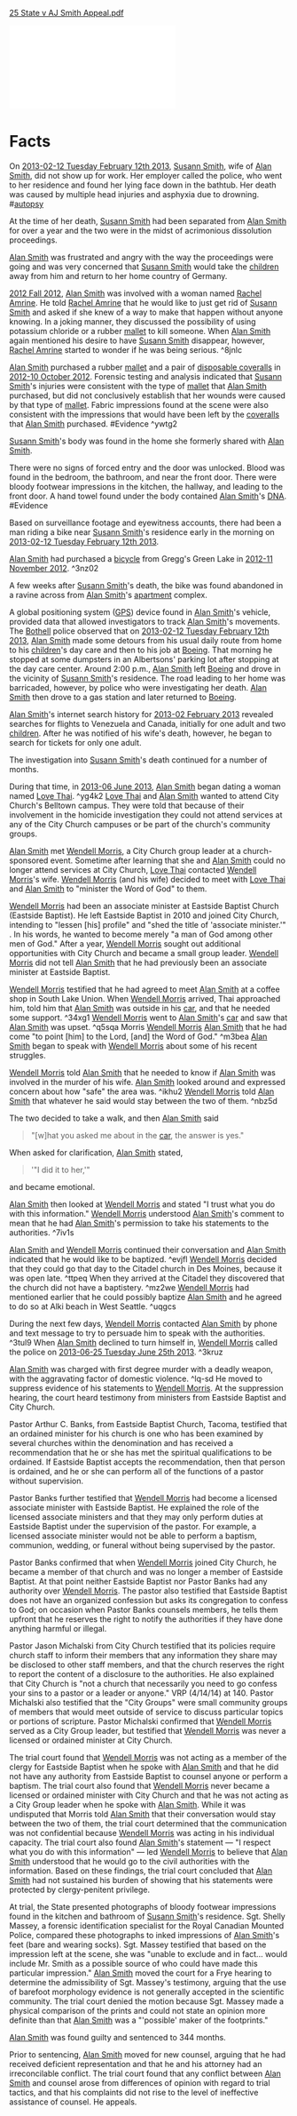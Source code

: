 [25 State v AJ Smith Appeal.pdf](../../../../assets/attachments/25%20State%20v%20AJ%20Smith%20Appeal.pdf)

![25 State v AJ Smith Appeal.pdf](../../../../assets/attachments/25%20State%20v%20AJ%20Smith%20Appeal.pdf)
# Facts

On [2013-02-12 Tuesday February 12th 2013](../../10-19%20Case%20Dates/12%20Crime%20Dates/2013-02-12%20Tuesday%20February%2012th%202013.md), [Susann Smith](../../70-79%20People/71%20Victim(s)/01%20Susann%20Smith.md), wife of [Alan Smith](../../70-79%20People/72%20Suspects%20and%20People%20of%20Interest/01%20Alan%20Smith.md), did not show up for work. Her employer called the police, who went to her residence and found her lying face down in the bathtub. Her death was caused by multiple head injuries and asphyxia due to drowning. #[autopsy](../../60-69%20Evidence/62%20Forensic/01%20Autopsy.md) 

At the time of her death, [Susann Smith](../../70-79%20People/71%20Victim(s)/01%20Susann%20Smith.md) had been separated from [Alan Smith](../../70-79%20People/72%20Suspects%20and%20People%20of%20Interest/01%20Alan%20Smith.md) for over a year and the two were in the midst of acrimonious dissolution proceedings.

[Alan Smith](../../70-79%20People/72%20Suspects%20and%20People%20of%20Interest/01%20Alan%20Smith.md) was frustrated and angry with the way the proceedings were going and was very concerned that [Susann Smith](../../70-79%20People/71%20Victim(s)/01%20Susann%20Smith.md) would take the [children](../../70-79%20People/73%20Family%20and%20Friends/07%20Children.md) away from him and return to her home country of Germany.

[2012 Fall 2012](../../10-19%20Case%20Dates/11%20Background%20Dates/2012%20Fall%202012.md), [Alan Smith](../../70-79%20People/72%20Suspects%20and%20People%20of%20Interest/01%20Alan%20Smith.md) was involved with a woman named [Rachel Amrine](../../70-79%20People/73%20Family%20and%20Friends/04%20Rachel%20Amrine.md). He told [Rachel Amrine](../../70-79%20People/73%20Family%20and%20Friends/04%20Rachel%20Amrine.md) that he would like to just get rid of [Susann Smith](../../70-79%20People/71%20Victim(s)/01%20Susann%20Smith.md) and asked if she knew of a way to make that happen without anyone knowing. In a joking manner, they discussed the possibility of using potassium chloride or a rubber [mallet](../../60-69%20Evidence/63%20Physical/03%20Mallet.md) to kill someone. When [Alan Smith](../../70-79%20People/72%20Suspects%20and%20People%20of%20Interest/01%20Alan%20Smith.md) again mentioned his desire to have [Susann Smith](../../70-79%20People/71%20Victim(s)/01%20Susann%20Smith.md) disappear, however, [Rachel Amrine](../../70-79%20People/73%20Family%20and%20Friends/04%20Rachel%20Amrine.md) started to wonder if he was being serious. ^8jnlc

[Alan Smith](../../70-79%20People/72%20Suspects%20and%20People%20of%20Interest/01%20Alan%20Smith.md) purchased a rubber [mallet](../../60-69%20Evidence/63%20Physical/03%20Mallet.md) and a pair of [disposable coveralls](../../60-69%20Evidence/63%20Physical/02%20Kleenguard.md) in [2012-10 October 2012](../../10-19%20Case%20Dates/11%20Background%20Dates/2012-10%20October%202012.md). Forensic testing and analysis indicated that [Susann Smith](../../70-79%20People/71%20Victim(s)/01%20Susann%20Smith.md)'s injuries were consistent with the type of [mallet](../../60-69%20Evidence/63%20Physical/03%20Mallet.md) that [Alan Smith](../../70-79%20People/72%20Suspects%20and%20People%20of%20Interest/01%20Alan%20Smith.md) purchased, but did not conclusively establish that her wounds were caused by that type of [mallet](../../60-69%20Evidence/63%20Physical/03%20Mallet.md). Fabric impressions found at the scene were also consistent with the impressions that would have been left by the [coveralls](../../60-69%20Evidence/63%20Physical/02%20Kleenguard.md) that [Alan Smith](../../70-79%20People/72%20Suspects%20and%20People%20of%20Interest/01%20Alan%20Smith.md) purchased. #Evidence ^ywtg2

[Susann Smith](../../70-79%20People/71%20Victim(s)/01%20Susann%20Smith.md)'s body was found in the home she formerly shared with [Alan Smith](../../70-79%20People/72%20Suspects%20and%20People%20of%20Interest/01%20Alan%20Smith.md).

There were no signs of forced entry and the door was unlocked. Blood was found in the bedroom, the bathroom, and near the front door. There were bloody footwear impressions in the kitchen, the hallway, and leading to the front door. A hand towel found under the body contained [Alan Smith](../../70-79%20People/72%20Suspects%20and%20People%20of%20Interest/01%20Alan%20Smith.md)'s [DNA](../../60-69%20Evidence/62%20Forensic/04%20DNA.md). #Evidence 

Based on surveillance footage and eyewitness accounts, there had been a man riding a bike near [Susann Smith](../../70-79%20People/71%20Victim(s)/01%20Susann%20Smith.md)'s residence early in the morning on [2013-02-12 Tuesday February 12th 2013](../../10-19%20Case%20Dates/12%20Crime%20Dates/2013-02-12%20Tuesday%20February%2012th%202013.md). 

[Alan Smith](../../70-79%20People/72%20Suspects%20and%20People%20of%20Interest/01%20Alan%20Smith.md) had purchased a [bicycle](../../60-69%20Evidence/63%20Physical/01%20Bicycle.md) from Gregg's Green Lake in [2012-11 November 2012](../../10-19%20Case%20Dates/11%20Background%20Dates/2012-11%20November%202012.md). ^3nz02

A few weeks after [Susann Smith](../../70-79%20People/71%20Victim(s)/01%20Susann%20Smith.md)'s death, the bike was found abandoned in a ravine across from [Alan Smith](../../70-79%20People/72%20Suspects%20and%20People%20of%20Interest/01%20Alan%20Smith.md)'s [apartment](../../50-59%20Investigation/52%20Key%20Locations/05%20Apartment.md) complex.

A global positioning system ([GPS](../../60-69%20Evidence/61%20Digital/02%20Garmin%20GPS.md)) device found in [Alan Smith](../../70-79%20People/72%20Suspects%20and%20People%20of%20Interest/01%20Alan%20Smith.md)'s vehicle, provided data that allowed investigators to track [Alan Smith](../../70-79%20People/72%20Suspects%20and%20People%20of%20Interest/01%20Alan%20Smith.md)'s movements.
The [Bothell](../../50-59%20Investigation/52%20Key%20Locations/04%20Bothell.md) police observed that on [2013-02-12 Tuesday February 12th 2013](../../10-19%20Case%20Dates/12%20Crime%20Dates/2013-02-12%20Tuesday%20February%2012th%202013.md), [Alan Smith](../../70-79%20People/72%20Suspects%20and%20People%20of%20Interest/01%20Alan%20Smith.md) made some detours from his usual daily route from home to his [children](../../70-79%20People/73%20Family%20and%20Friends/07%20Children.md)'s day care and then to his job at [Boeing](../../50-59%20Investigation/52%20Key%20Locations/01%20Boeing.md). That morning he stopped at some dumpsters in an Albertsons' parking lot after stopping at the day care center. Around 2:00 p.m., [Alan Smith](../../70-79%20People/72%20Suspects%20and%20People%20of%20Interest/01%20Alan%20Smith.md) left [Boeing](../../50-59%20Investigation/52%20Key%20Locations/01%20Boeing.md) and drove in the vicinity of [Susann Smith](../../70-79%20People/71%20Victim(s)/01%20Susann%20Smith.md)'s residence. The road leading to her home was barricaded, however, by police who were investigating her death. [Alan Smith](../../70-79%20People/72%20Suspects%20and%20People%20of%20Interest/01%20Alan%20Smith.md) then drove to a gas station and later returned to [Boeing](../../50-59%20Investigation/52%20Key%20Locations/01%20Boeing.md).

[Alan Smith](../../70-79%20People/72%20Suspects%20and%20People%20of%20Interest/01%20Alan%20Smith.md)'s internet search history for [2013-02 February 2013](../../10-19%20Case%20Dates/11%20Background%20Dates/2013-02%20February%202013.md) revealed searches for flights to Venezuela and Canada, initially for one adult and two [children](../../70-79%20People/73%20Family%20and%20Friends/07%20Children.md). After he was notified of his wife's death, however, he began to search for tickets for only one adult.

The investigation into [Susann Smith](../../70-79%20People/71%20Victim(s)/01%20Susann%20Smith.md)'s death continued for a number of months.

During that time, in [2013-06 June 2013](../../10-19%20Case%20Dates/13%20Investigation%20Dates/2013-06%20June%202013.md), [Alan Smith](../../70-79%20People/72%20Suspects%20and%20People%20of%20Interest/01%20Alan%20Smith.md) began dating a woman named [Love Thai](../../70-79%20People/73%20Family%20and%20Friends/02%20Love%20Thai.md). ^yg4k2
[Love Thai](../../70-79%20People/73%20Family%20and%20Friends/02%20Love%20Thai.md) and [Alan Smith](../../70-79%20People/72%20Suspects%20and%20People%20of%20Interest/01%20Alan%20Smith.md) wanted to attend City Church's Belltown campus.
They were told that because of their involvement in the homicide investigation they could not attend services at any of the City Church campuses or be part of the church's community groups.

[Alan Smith](../../70-79%20People/72%20Suspects%20and%20People%20of%20Interest/01%20Alan%20Smith.md) met [Wendell Morris](../../70-79%20People/74%20Witnesses/01%20Wendell%20Morris.md), a City Church group leader at a church-sponsored event. Sometime after learning that she and [Alan Smith](../../70-79%20People/72%20Suspects%20and%20People%20of%20Interest/01%20Alan%20Smith.md) could no longer attend services at City Church, [Love Thai](../../70-79%20People/73%20Family%20and%20Friends/02%20Love%20Thai.md) contacted [Wendell Morris](../../70-79%20People/74%20Witnesses/01%20Wendell%20Morris.md)'s wife. [Wendell Morris](../../70-79%20People/74%20Witnesses/01%20Wendell%20Morris.md) (and his wife) decided to meet with [Love Thai](../../70-79%20People/73%20Family%20and%20Friends/02%20Love%20Thai.md) and [Alan Smith](../../70-79%20People/72%20Suspects%20and%20People%20of%20Interest/01%20Alan%20Smith.md) to "minister the Word of God" to them.

[Wendell Morris](../../70-79%20People/74%20Witnesses/01%20Wendell%20Morris.md) had been an associate minister at Eastside Baptist Church (Eastside Baptist). He left Eastside Baptist in 2010 and joined City Church, intending to "lessen [his] profile" and "shed the title of 'associate minister.'" . In his words, he wanted to become merely "a man of God among other men of God." After a year, [Wendell Morris](../../70-79%20People/74%20Witnesses/01%20Wendell%20Morris.md) sought out additional opportunities with City Church and became a small group leader. [Wendell Morris](../../70-79%20People/74%20Witnesses/01%20Wendell%20Morris.md) did not tell [Alan Smith](../../70-79%20People/72%20Suspects%20and%20People%20of%20Interest/01%20Alan%20Smith.md) that he had previously been an associate minister at Eastside Baptist.

[Wendell Morris](../../70-79%20People/74%20Witnesses/01%20Wendell%20Morris.md) testified that he had agreed to meet [Alan Smith](../../70-79%20People/72%20Suspects%20and%20People%20of%20Interest/01%20Alan%20Smith.md) at a coffee shop in South Lake Union.
When [Wendell Morris](../../70-79%20People/74%20Witnesses/01%20Wendell%20Morris.md) arrived, Thai approached him, told him that [Alan Smith](../../70-79%20People/72%20Suspects%20and%20People%20of%20Interest/01%20Alan%20Smith.md) was outside in his [car](../../60-69%20Evidence/63%20Physical/04%20Car.md), and that he needed some support. ^34xg1
[Wendell Morris](../../70-79%20People/74%20Witnesses/01%20Wendell%20Morris.md) went to [Alan Smith](../../70-79%20People/72%20Suspects%20and%20People%20of%20Interest/01%20Alan%20Smith.md)'s [car](../../60-69%20Evidence/63%20Physical/04%20Car.md) and saw that [Alan Smith](../../70-79%20People/72%20Suspects%20and%20People%20of%20Interest/01%20Alan%20Smith.md) was upset. ^q5sqa
Morris [Wendell Morris](../../70-79%20People/74%20Witnesses/01%20Wendell%20Morris.md) [Alan Smith](../../70-79%20People/72%20Suspects%20and%20People%20of%20Interest/01%20Alan%20Smith.md) that he had come "to point [him] to the Lord, [and] the Word of God." ^m3bea
[Alan Smith](../../70-79%20People/72%20Suspects%20and%20People%20of%20Interest/01%20Alan%20Smith.md) began to speak with [Wendell Morris](../../70-79%20People/74%20Witnesses/01%20Wendell%20Morris.md) about some of his recent struggles.

[Wendell Morris](../../70-79%20People/74%20Witnesses/01%20Wendell%20Morris.md) told [Alan Smith](../../70-79%20People/72%20Suspects%20and%20People%20of%20Interest/01%20Alan%20Smith.md) that he needed to know if [Alan Smith](../../70-79%20People/72%20Suspects%20and%20People%20of%20Interest/01%20Alan%20Smith.md) was involved in the murder of his wife.
[Alan Smith](../../70-79%20People/72%20Suspects%20and%20People%20of%20Interest/01%20Alan%20Smith.md) looked around and expressed concern about how "safe" the area was. ^ikhu2
[Wendell Morris](../../70-79%20People/74%20Witnesses/01%20Wendell%20Morris.md) told [Alan Smith](../../70-79%20People/72%20Suspects%20and%20People%20of%20Interest/01%20Alan%20Smith.md) that whatever he said would stay between the two of them. ^nbz5d

The two decided to take a walk, and then [Alan Smith](../../70-79%20People/72%20Suspects%20and%20People%20of%20Interest/01%20Alan%20Smith.md) said 

> "[w]hat you asked me about in the [car](../../60-69%20Evidence/63%20Physical/04%20Car.md), the answer is yes." 

When asked for clarification, [Alan Smith](../../70-79%20People/72%20Suspects%20and%20People%20of%20Interest/01%20Alan%20Smith.md) stated, 

> '"I did it to her,'" 

and became emotional.

[Alan Smith](../../70-79%20People/72%20Suspects%20and%20People%20of%20Interest/01%20Alan%20Smith.md) then looked at [Wendell Morris](../../70-79%20People/74%20Witnesses/01%20Wendell%20Morris.md) and stated "I trust what you do with this information."
[Wendell Morris](../../70-79%20People/74%20Witnesses/01%20Wendell%20Morris.md) understood [Alan Smith](../../70-79%20People/72%20Suspects%20and%20People%20of%20Interest/01%20Alan%20Smith.md)'s comment to mean that he had [Alan Smith](../../70-79%20People/72%20Suspects%20and%20People%20of%20Interest/01%20Alan%20Smith.md)'s permission to take his statements to the authorities. ^7iv1s

[Alan Smith](../../70-79%20People/72%20Suspects%20and%20People%20of%20Interest/01%20Alan%20Smith.md) and [Wendell Morris](../../70-79%20People/74%20Witnesses/01%20Wendell%20Morris.md) continued their conversation and [Alan Smith](../../70-79%20People/72%20Suspects%20and%20People%20of%20Interest/01%20Alan%20Smith.md) indicated that he would like to be baptized. ^evjfl
[Wendell Morris](../../70-79%20People/74%20Witnesses/01%20Wendell%20Morris.md) decided that they could go that day to the Citadel church in Des Moines, because it was open late. ^ttpeq
When they arrived at the Citadel they discovered that the church did not have a baptistery. ^mz2we
[Wendell Morris](../../70-79%20People/74%20Witnesses/01%20Wendell%20Morris.md) had mentioned earlier that he could possibly baptize [Alan Smith](../../70-79%20People/72%20Suspects%20and%20People%20of%20Interest/01%20Alan%20Smith.md) and he agreed to do so at Alki beach in West Seattle. ^uqgcs

During the next few days, [Wendell Morris](../../70-79%20People/74%20Witnesses/01%20Wendell%20Morris.md) contacted [Alan Smith](../../70-79%20People/72%20Suspects%20and%20People%20of%20Interest/01%20Alan%20Smith.md) by phone and text message to try to persuade him to speak with the authorities. ^3tul9
When [Alan Smith](../../70-79%20People/72%20Suspects%20and%20People%20of%20Interest/01%20Alan%20Smith.md) declined to turn himself in, [Wendell Morris](../../70-79%20People/74%20Witnesses/01%20Wendell%20Morris.md) called the police on [2013-06-25 Tuesday June 25th 2013](../../10-19%20Case%20Dates/13%20Investigation%20Dates/2013-06-25%20Tuesday%20June%2025th%202013.md). ^3kruz

[Alan Smith](../../70-79%20People/72%20Suspects%20and%20People%20of%20Interest/01%20Alan%20Smith.md) was charged with first degree murder with a deadly weapon, with the aggravating factor of domestic violence. ^lq-sd
He moved to suppress evidence of his statements to [Wendell Morris](../../70-79%20People/74%20Witnesses/01%20Wendell%20Morris.md). At the suppression hearing, the court heard testimony from ministers from Eastside Baptist and City Church.

Pastor Arthur C. Banks, from Eastside Baptist Church, Tacoma, testified
that an ordained minister for his church is one who has been examined by
several churches within the denomination and has received a recommendation that he or she has met the spiritual qualifications to be ordained. If Eastside Baptist accepts the recommendation, then that person is ordained, and he or she can perform all of the functions of a pastor without supervision.

Pastor Banks further testified that [Wendell Morris](../../70-79%20People/74%20Witnesses/01%20Wendell%20Morris.md) had become a licensed associate minister with Eastside Baptist. He explained the role of the licensed associate ministers and that they may only perform duties at Eastside Baptist under the supervision of the pastor. For example, a licensed associate minister would not be able to perform a baptism, communion, wedding, or funeral without being supervised by the pastor.

Pastor Banks confirmed that when [Wendell Morris](../../70-79%20People/74%20Witnesses/01%20Wendell%20Morris.md) joined City Church, he became a member of that church and was no longer a member of Eastside Baptist. At that point neither Eastside Baptist nor Pastor Banks had any authority over [Wendell Morris](../../70-79%20People/74%20Witnesses/01%20Wendell%20Morris.md). The pastor also testified that Eastside Baptist does not have an organized confession but asks its congregation to confess to God; on occasion when Pastor Banks counsels members, he tells them upfront that he reserves the right to notify the authorities if they have done anything harmful or illegal.

Pastor Jason Michalski from City Church testified that its policies require
church staff to inform their members that any information they share may be disclosed to other staff members, and that the church reserves the right to report the content of a disclosure to the authorities. He also explained that City Church is "not a church that necessarily you need to go confess your sins to a pastor or a leader or anyone." VRP (4/14/14) at 140. Pastor Michalski also testified that the "City Groups" were small community groups of members that would meet outside of service to discuss particular topics or portions of scripture. Pastor Michalski confirmed that [Wendell Morris](../../70-79%20People/74%20Witnesses/01%20Wendell%20Morris.md) served as a City Group leader, but testified that [Wendell Morris](../../70-79%20People/74%20Witnesses/01%20Wendell%20Morris.md) was never a licensed or ordained minister at City Church.

The trial court found that [Wendell Morris](../../70-79%20People/74%20Witnesses/01%20Wendell%20Morris.md) was not acting as a member of the clergy for Eastside Baptist when he spoke with [Alan Smith](../../70-79%20People/72%20Suspects%20and%20People%20of%20Interest/01%20Alan%20Smith.md) and that he did not have any authority from Eastside Baptist to counsel anyone or perform a baptism. The trial court also found that [Wendell Morris](../../70-79%20People/74%20Witnesses/01%20Wendell%20Morris.md) never became a licensed or ordained minister with City Church and that he was not acting as a City Group leader when he spoke with [Alan Smith](../../70-79%20People/72%20Suspects%20and%20People%20of%20Interest/01%20Alan%20Smith.md). While it was undisputed that Morris told [Alan Smith](../../70-79%20People/72%20Suspects%20and%20People%20of%20Interest/01%20Alan%20Smith.md) that their conversation would stay between the two of them, the trial court determined that the communication was not confidential because [Wendell Morris](../../70-79%20People/74%20Witnesses/01%20Wendell%20Morris.md) was acting in his individual capacity. The trial court also found [Alan Smith](../../70-79%20People/72%20Suspects%20and%20People%20of%20Interest/01%20Alan%20Smith.md)'s statement — "I respect what you do with this information" — led [Wendell Morris](../../70-79%20People/74%20Witnesses/01%20Wendell%20Morris.md) to believe that [Alan Smith](../../70-79%20People/72%20Suspects%20and%20People%20of%20Interest/01%20Alan%20Smith.md) understood that he would go to the civil authorities with the information. Based on these findings, the trial court concluded that [Alan Smith](../../70-79%20People/72%20Suspects%20and%20People%20of%20Interest/01%20Alan%20Smith.md) had not sustained his burden of showing that his statements were protected by clergy-penitent privilege.

At trial, the State presented photographs of bloody footwear impressions
found in the kitchen and bathroom of [Susann Smith](../../70-79%20People/71%20Victim(s)/01%20Susann%20Smith.md)'s residence. Sgt. Shelly Massey, a forensic identification specialist for the Royal Canadian Mounted Police, compared these photographs to inked impressions of [Alan Smith](../../70-79%20People/72%20Suspects%20and%20People%20of%20Interest/01%20Alan%20Smith.md)'s feet (bare and wearing socks). Sgt. Massey testified that based on the impression left at the scene, she was "unable to exclude and in fact... would include Mr. Smith as a possible source of who could have made this particular impression." [Alan Smith](../../70-79%20People/72%20Suspects%20and%20People%20of%20Interest/01%20Alan%20Smith.md) moved the court for a Frye hearing to determine the admissibility of Sgt. Massey's testimony, arguing that the use of barefoot morphology evidence is not generally accepted in the scientific community. The trial court denied the motion because Sgt. Massey made a physical comparison of the prints and could not state an opinion more definite than that [Alan Smith](../../70-79%20People/72%20Suspects%20and%20People%20of%20Interest/01%20Alan%20Smith.md) was a "'possible' maker of the footprints."

[Alan Smith](../../70-79%20People/72%20Suspects%20and%20People%20of%20Interest/01%20Alan%20Smith.md) was found guilty and sentenced to 344 months. 

Prior to sentencing, [Alan Smith](../../70-79%20People/72%20Suspects%20and%20People%20of%20Interest/01%20Alan%20Smith.md) moved for new counsel, arguing that he had received deficient representation and that he and his attorney had an irreconcilable conflict. The trial court found that any conflict between [Alan Smith](../../70-79%20People/72%20Suspects%20and%20People%20of%20Interest/01%20Alan%20Smith.md) and counsel arose from differences of opinion with regard to trial tactics, and that his complaints did not rise to the level of ineffective assistance of counsel. He appeals.